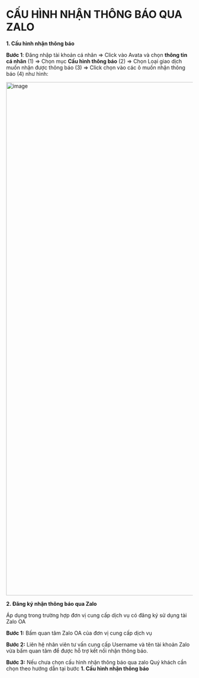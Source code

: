 
# CẤU HÌNH NHẬN THÔNG BÁO QUA ZALO

**1. Cấu hình nhận thông báo**

**Bước 1**: Đăng nhập tài khoản cá nhân => Click vào Avata và chọn **thông tin cá nhân** (1) => Chọn mục **Cấu hình thông báo** (2) => Chọn Loại giao dịch muốn nhận được thông báo (3) => Click chọn vào các ô muốn nhận thông báo (4) như hình:

<img width="1387" alt="image" src="https://user-images.githubusercontent.com/122801493/213126762-29cfcfc8-5cd5-4127-9dd7-89a7951b4eef.png">

**2. Đăng ký nhận thông báo qua Zalo**

Áp dụng trong trường hợp đơn vị cung cấp dịch vụ có đăng ký sử dụng tài Zalo OA

**Bước 1:** Bấm quan tâm Zalo OA của đơn vị cung cấp dịch vụ 

**Bước 2:** Liên hệ nhân viên tư vấn cung cấp Username và tên tài khoản Zalo vừa bấm quan tâm để được hỗ trợ kết nối nhận thông báo.

**Bước 3:** Nếu chưa chọn cấu hình nhận thông báo qua zalo Quý khách cần chọn theo hướng dẫn tại bước **1. Cấu hình nhận thông báo**
